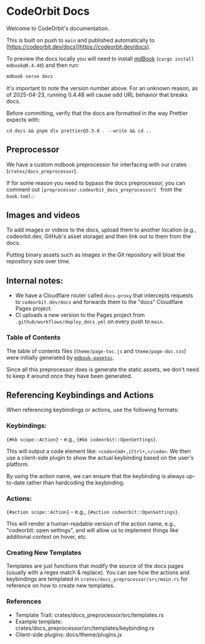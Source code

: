 # CodeOrbit Docs

Welcome to CodeOrbit's documentation.

This is built on push to `main` and published automatically to [https://codeorbit.dev/docs](https://codeorbit.dev/docs).

To preview the docs locally you will need to install [mdBook](https://rust-lang.github.io/mdBook/) (`cargo install mdbook@0.4.40`) and then run:

```sh
mdbook serve docs
```

It's important to note the version number above. For an unknown reason, as of 2025-04-23, running 0.4.48 will cause odd URL behavior that breaks docs.

Before committing, verify that the docs are formatted in the way Prettier expects with:

```
cd docs && pnpm dlx prettier@3.5.0 . --write && cd ..
```

## Preprocessor

We have a custom mdbook preprocessor for interfacing with our crates (`crates/docs_preprocessor`).

If for some reason you need to bypass the docs preprocessor, you can comment out `[preprocessor.codeorbit_docs_preprocessor]
` from the `book.toml`.:

## Images and videos

To add images or videos to the docs, upload them to another location (e.g., codeorbit.dev, GitHub's asset storage) and then link out to them from the docs.

Putting binary assets such as images in the Git repository will bloat the repository size over time.

## Internal notes:

- We have a Cloudflare router called `docs-proxy` that intercepts requests to `codeorbit.dev/docs` and forwards them to the "docs" Cloudflare Pages project.
- CI uploads a new version to the Pages project from `.github/workflows/deploy_docs.yml` on every push to `main`.

### Table of Contents

The table of contents files (`theme/page-toc.js` and `theme/page-doc.css`) were initially generated by [`mdbook-pagetoc`](https://crates.io/crates/mdbook-pagetoc).

Since all this preprocessor does is generate the static assets, we don't need to keep it around once they have been generated.

## Referencing Keybindings and Actions

When referencing keybindings or actions, use the following formats:

### Keybindings:

`{#kb scope::Action}` - e.g., `{#kb codeorbit::OpenSettings}`.

This will output a code element like: `<code>Cmd+,|Ctrl+,</code>`. We then use a client-side plugin to show the actual keybinding based on the user's platform.

By using the action name, we can ensure that the keybinding is always up-to-date rather than hardcoding the keybinding.

### Actions:

`{#action scope::Action}` - e.g., `{#action codeorbit::OpenSettings}`.

This will render a human-readable version of the action name, e.g., "codeorbit: open settings", and will allow us to implement things like additional context on hover, etc.

### Creating New Templates

Templates are just functions that modify the source of the docs pages (usually with a regex match & replace). You can see how the actions and keybindings are templated in `crates/docs_preprocessor/src/main.rs` for reference on how to create new templates.

### References

- Template Trait: crates/docs_preprocessor/src/templates.rs
- Example template: crates/docs_preprocessor/src/templates/keybinding.rs
- Client-side plugins: docs/theme/plugins.js

